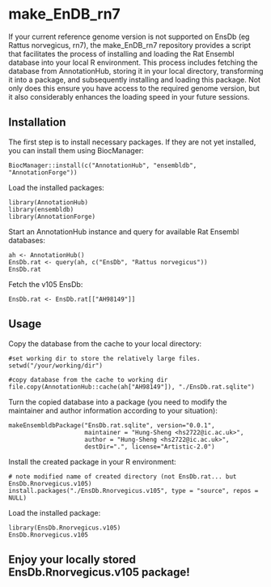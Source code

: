 # make_EnDB_rn7
If your current reference genome version is not supported on EnsDb (eg Rattus norvegicus, rn7), the make_EnDB_rn7 repository provides a script that facilitates the process of installing and loading the Rat Ensembl database into your local R environment. This process includes fetching the database from AnnotationHub, storing it in your local directory, transforming it into a package, and subsequently installing and loading this package. Not only does this ensure you have access to the required genome version, but it also considerably enhances the loading speed in your future sessions.

## Installation
The first step is to install necessary packages. If they are not yet installed, you can install them using BiocManager:
```
BiocManager::install(c("AnnotationHub", "ensembldb", "AnnotationForge"))
```
Load the installed packages:
```
library(AnnotationHub)
library(ensembldb)
library(AnnotationForge)
```
Start an AnnotationHub instance and query for available Rat Ensembl databases:
```
ah <- AnnotationHub()
EnsDb.rat <- query(ah, c("EnsDb", "Rattus norvegicus"))
EnsDb.rat
```
Fetch the v105 EnsDb:
```
EnsDb.rat <- EnsDb.rat[["AH98149"]]
```

## Usage
Copy the database from the cache to your local directory:
```
#set working dir to store the relatively large files.
setwd("/your/working/dir")

#copy database from the cache to working dir
file.copy(AnnotationHub::cache(ah["AH98149"]), "./EnsDb.rat.sqlite")
```
Turn the copied database into a package (you need to modify the maintainer and author information according to your situation):
```
makeEnsembldbPackage("EnsDb.rat.sqlite", version="0.0.1",
                     maintainer = "Hung-Sheng <hs2722@ic.ac.uk>",
                     author = "Hung-Sheng <hs2722@ic.ac.uk>",
                     destDir=".", license="Artistic-2.0")

```
Install the created package in your R environment:
```
# note modified name of created directory (not EnsDb.rat... but EnsDb.Rnorvegicus.v105)
install.packages("./EnsDb.Rnorvegicus.v105", type = "source", repos = NULL)

```
Load the installed package:
```
library(EnsDb.Rnorvegicus.v105)
EnsDb.Rnorvegicus.v105
```
## Enjoy your locally stored EnsDb.Rnorvegicus.v105 package!

